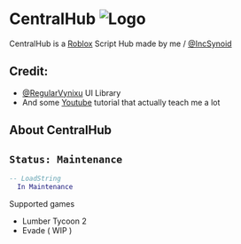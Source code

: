 
# CentralHub ![Logo](https://cdn.discordapp.com/attachments/1036967035688722514/1036981121474375721/icons8-centralized-network-24.png)

CentralHub is a [Roblox](roblox.com) Script Hub made by me / [@IncSynoid](https://github.com/incSynoid)


## Credit:

 - [@RegularVynixu](https://github.com/RegularVynixu) UI Library
 - And some [Youtube](https://youtube.com) tutorial that actually teach me a lot

## About CentralHub

```Status: Maintenance```
-
```Lua
-- LoadString
  In Maintenance
```

Supported games
- Lumber Tycoon 2
- Evade ( WIP )
